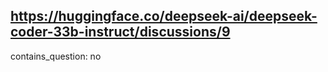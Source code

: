 ## https://huggingface.co/deepseek-ai/deepseek-coder-33b-instruct/discussions/9

contains_question: no